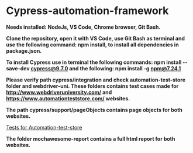 # Cypress-automation-framework

**Needs installed: NodeJs, VS Code, Chrome browser, Git Bash.**

**Clone the repository, open it with VS Code, use Git Bash as terminal and use the following command: npm install, to install all dependencies in package.json.**

**To install Cypress use in terminal the following commands: npm install --save-dev cypress@9.7.0 and the following: npm install -g npm@7.24.1**

**Please verify path cypress/integration and check automation-test-store folder and webdriver-uni. These folders contains test cases made for http://www.webdriveruniversity.com/ and https://www.automationteststore.com/ websites.**

**The path cypress/support/pageObjects contains page objects for both websites.**

[Tests for Automation-test-store ](/cypress/integration/automation-test-store/)

**The folder mochawesome-report contains a full html report for both websites.**

